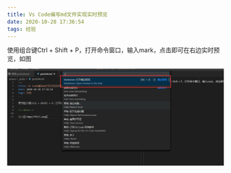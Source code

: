 ```yaml
---
title: Vs Code编写md文件实现实时预览
date: 2020-10-28 17:36:54
tags: 经验
---
```


使用组合键Ctrl + Shift + P，打开命令窗口，输入mark，点击即可在右边实时预览，如图

<!--more-->

![1.png](post244/1.png)